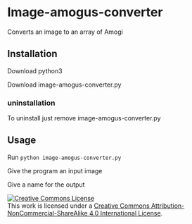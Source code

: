 # Image-amogus-converter
Converts an image to an array of Amogi

## Installation
Download python3

Download image-amogus-converter.py

### uninstallation
To uninstall just remove image-amogus-converter.py

## Usage
Run ```python image-amogus-converter.py```

Give the program an input image

Give a name for the output

<a rel="license" href="http://creativecommons.org/licenses/by-nc-sa/4.0/"><img alt="Creative Commons License" style="border-width:0" src="https://i.creativecommons.org/l/by-nc-sa/4.0/88x31.png" /></a><br />This work is licensed under a <a rel="license" href="http://creativecommons.org/licenses/by-nc-sa/4.0/">Creative Commons Attribution-NonCommercial-ShareAlike 4.0 International License</a>.
